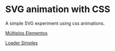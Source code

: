 # SVG animation with CSS

A simple SVG experiment using css animations.

[Múltiplos Elementos](http://willianjusten.com.br/svg-animation-css/)

[Loader Simples](http://willianjusten.com.br/svg-animation-css/loader.html)
